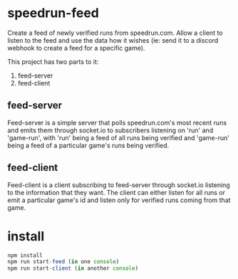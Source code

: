 # speedrun-feed

Create a feed of newly verified runs from speedrun.com. Allow a client to listen to the feed and use the data how it wishes (ie: send it to a discord webhook to create a feed for a specific game).

This project has two parts to it:

1. feed-server
2. feed-client

## feed-server

Feed-server is a simple server that polls speedrun.com's most recent runs and emits them through socket.io to subscribers listening on 'run' and 'game-run', with 'run' being a feed of all runs being verified and 'game-run' being a feed of a particular game's runs being verified.

## feed-client

Feed-client is a client subscribing to feed-server through socket.io listening to the information that they want. The client can either listen for all runs or emit a particular game's id and listen only for verified runs coming from that game.

# install

```javascript
npm install
npm run start-feed (in one console)
npm run start-client (in another console)
```


